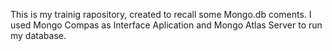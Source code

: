 This is my trainig rapository, created to recall some Mongo.db coments. I used Mongo Compas as Interface Aplication and Mongo Atlas Server to run my database.
